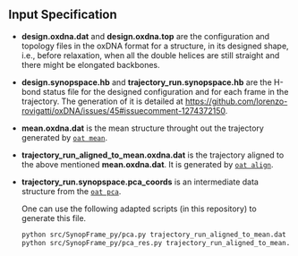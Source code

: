 ## Input Specification 

* **design.oxdna.dat** and **design.oxdna.top** are the configuration and topology files in the oxDNA format for a structure, in its designed shape, i.e., before relaxation, when all the double helices are still straight and there might be elongated backbones. 
* **design.synopspace.hb** and **trajectory_run.synopspace.hb** are the H-bond status file for the designed configuration and for each frame in the trajectory. The generation of it is detailed at https://github.com/lorenzo-rovigatti/oxDNA/issues/45#issuecomment-1274372150. 
* **mean.oxdna.dat** is the mean structure throught out the trajectory generated by [`oat mean`](https://lorenzo-rovigatti.github.io/oxDNA/oat/cli.html#mean).
* **trajectory_run_aligned_to_mean.oxdna.dat** is the trajectory aligned to the above mentioned **mean.oxdna.dat**. It is generated by [`oat align`](https://lorenzo-rovigatti.github.io/oxDNA/oat/cli.html#align). 
* **trajectory_run.synopspace.pca_coords** is an intermediate data structure from the [`oat pca`](https://lorenzo-rovigatti.github.io/oxDNA/oat/cli.html#principal-component-analysis). 

    One can use the following adapted scripts (in this repository) to generate this file. 
    
    ```bash
    python src/SynopFrame_py/pca.py trajectory_run_aligned_to_mean.dat mean.oxdna.dat pca.json -s pca_bases.pickle -p 98
    python src/SynopFrame_py/pca_res.py trajectory_run_aligned_to_mean.dat mean.oxdna.dat pca_bases.pickle trajectory_run.synopspace.pca_coords
    ```
    
    
